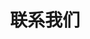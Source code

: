 ---
layout: article
id: 11
title: 联系我们
category: 关于我们
pic: 
detail:  <p>北京佳膜环保科技有限公司<br><br>联系电话：+ 86 186 1189 8868<br><br>联系电话：+86 185 0103 7265<br><br>联系电话：+86 010-8622 9818<br><br>邮件：l.zhang@giamor-tech.com<br><br>邮件：mabelzhang21@gmail.com<br><br>北京市丰台区大溪地二区二号楼105</P><p style="padding:300px 0 0 0"></p>
---